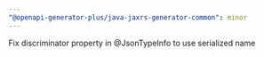 ```yaml
---
"@openapi-generator-plus/java-jaxrs-generator-common": minor
---
```


Fix discriminator property in @JsonTypeInfo to use serialized name
